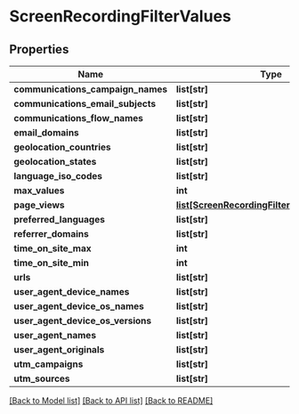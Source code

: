 # ScreenRecordingFilterValues

## Properties
Name | Type | Description | Notes
------------ | ------------- | ------------- | -------------
**communications_campaign_names** | **list[str]** |  | [optional] 
**communications_email_subjects** | **list[str]** |  | [optional] 
**communications_flow_names** | **list[str]** |  | [optional] 
**email_domains** | **list[str]** |  | [optional] 
**geolocation_countries** | **list[str]** |  | [optional] 
**geolocation_states** | **list[str]** |  | [optional] 
**language_iso_codes** | **list[str]** |  | [optional] 
**max_values** | **int** |  | [optional] 
**page_views** | [**list[ScreenRecordingFilterValuesPageView]**](ScreenRecordingFilterValuesPageView.md) |  | [optional] 
**preferred_languages** | **list[str]** |  | [optional] 
**referrer_domains** | **list[str]** |  | [optional] 
**time_on_site_max** | **int** |  | [optional] 
**time_on_site_min** | **int** |  | [optional] 
**urls** | **list[str]** |  | [optional] 
**user_agent_device_names** | **list[str]** |  | [optional] 
**user_agent_device_os_names** | **list[str]** |  | [optional] 
**user_agent_device_os_versions** | **list[str]** |  | [optional] 
**user_agent_names** | **list[str]** |  | [optional] 
**user_agent_originals** | **list[str]** |  | [optional] 
**utm_campaigns** | **list[str]** |  | [optional] 
**utm_sources** | **list[str]** |  | [optional] 

[[Back to Model list]](../README.md#documentation-for-models) [[Back to API list]](../README.md#documentation-for-api-endpoints) [[Back to README]](../README.md)


